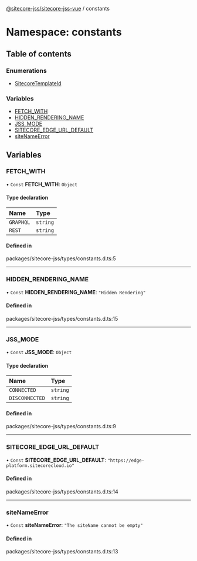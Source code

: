 [@sitecore-jss/sitecore-jss-vue](../README.md) / constants

# Namespace: constants

## Table of contents

### Enumerations

- [SitecoreTemplateId](../enums/constants.SitecoreTemplateId.md)

### Variables

- [FETCH\_WITH](constants.md#fetch_with)
- [HIDDEN\_RENDERING\_NAME](constants.md#hidden_rendering_name)
- [JSS\_MODE](constants.md#jss_mode)
- [SITECORE\_EDGE\_URL\_DEFAULT](constants.md#sitecore_edge_url_default)
- [siteNameError](constants.md#sitenameerror)

## Variables

### FETCH\_WITH

• `Const` **FETCH\_WITH**: `Object`

#### Type declaration

| Name | Type |
| :------ | :------ |
| `GRAPHQL` | `string` |
| `REST` | `string` |

#### Defined in

packages/sitecore-jss/types/constants.d.ts:5

___

### HIDDEN\_RENDERING\_NAME

• `Const` **HIDDEN\_RENDERING\_NAME**: ``"Hidden Rendering"``

#### Defined in

packages/sitecore-jss/types/constants.d.ts:15

___

### JSS\_MODE

• `Const` **JSS\_MODE**: `Object`

#### Type declaration

| Name | Type |
| :------ | :------ |
| `CONNECTED` | `string` |
| `DISCONNECTED` | `string` |

#### Defined in

packages/sitecore-jss/types/constants.d.ts:9

___

### SITECORE\_EDGE\_URL\_DEFAULT

• `Const` **SITECORE\_EDGE\_URL\_DEFAULT**: ``"https://edge-platform.sitecorecloud.io"``

#### Defined in

packages/sitecore-jss/types/constants.d.ts:14

___

### siteNameError

• `Const` **siteNameError**: ``"The siteName cannot be empty"``

#### Defined in

packages/sitecore-jss/types/constants.d.ts:13
